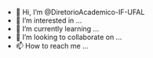 - 👋 Hi, I’m @DiretorioAcademico-IF-UFAL
- 👀 I’m interested in ...
- 🌱 I’m currently learning ...
- 💞️ I’m looking to collaborate on ...
- 📫 How to reach me ...

<!---
DiretorioAcademico-IF-UFAL/DiretorioAcademico-IF-UFAL is a ✨ special ✨ repository because its `README.md` (this file) appears on your GitHub profile.
You can click the Preview link to take a look at your changes.
--->
